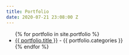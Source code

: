 ```yaml
---
title: Portfolio
date: 2020-07-21 23:08:00 Z
---
```


<div class="content">
<ul>
{% for portfolio in site.portfolio %}
<li><a href="{{ portfolio.url }}"> {{ portfolio.title }}</a> - {{ portfolio.categories }} </li>
{% endfor %}
</ul>
</div>